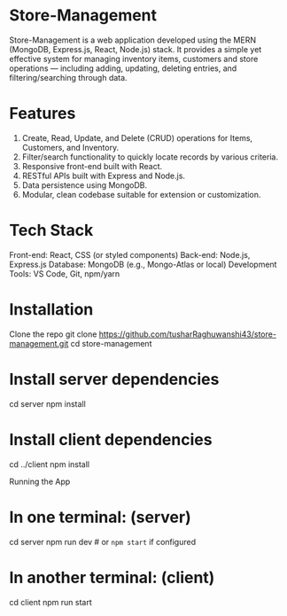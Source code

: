 # Store-Management
Store-Management is a web application developed using the MERN (MongoDB, Express.js, React, Node.js) stack. It provides a simple yet effective system for managing inventory items, customers and store operations — including adding, updating, deleting entries, and filtering/searching through data.

# Features
1. Create, Read, Update, and Delete (CRUD) operations for Items, Customers, and Inventory.
2. Filter/search functionality to quickly locate records by various criteria.
3. Responsive front-end built with React.
4. RESTful APIs built with Express and Node.js.
5. Data persistence using MongoDB.
6. Modular, clean codebase suitable for extension or customization.

# Tech Stack
Front-end: React, CSS (or styled components)
Back-end: Node.js, Express.js
Database: MongoDB (e.g., Mongo-Atlas or local)
Development Tools: VS Code, Git, npm/yarn

# Installation
Clone the repo
git clone https://github.com/tusharRaghuwanshi43/store-management.git
cd store-management

# Install server dependencies
cd server
npm install

# Install client dependencies
cd ../client
npm install

Running the App
# In one terminal: (server)
cd server
npm run dev           # or `npm start` if configured

# In another terminal: (client)
cd client
npm run start
